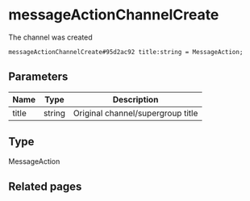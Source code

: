 # messageActionChannelCreate
The channel was created

```
messageActionChannelCreate#95d2ac92 title:string = MessageAction;
```

## Parameters
| Name | Type | Description |
| ---- | :----: | ----------- |
| title | string | Original channel/supergroup title |


## Type
MessageAction

## Related pages
